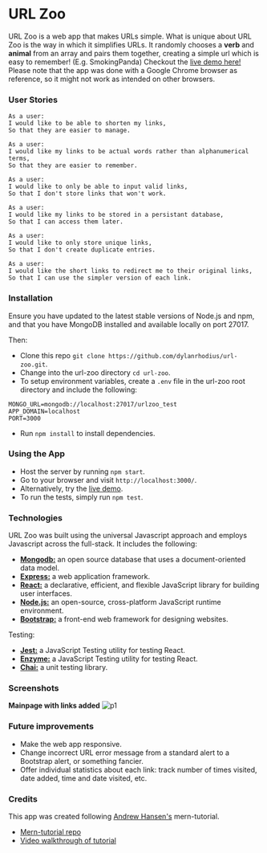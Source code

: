 # URL Zoo
URL Zoo is a web app that makes URLs simple. What is unique about URL Zoo is the way in which it simplifies URLs. It randomly chooses a **verb** and **animal** from an array and pairs them together, creating a simple url which is easy to remember! (E.g. SmokingPanda)
Checkout the [live demo here!](https://urlzoo.herokuapp.com/) Please note that the app was done with a Google Chrome browser as reference, so it might not work as intended on other browsers.

### User Stories
```
As a user:
I would like to be able to shorten my links,
So that they are easier to manage.
```
```
As a user:
I would like my links to be actual words rather than alphanumerical terms,
So that they are easier to remember.
```
```
As a user:
I would like to only be able to input valid links,
So that I don't store links that won't work.
```
```
As a user:
I would like my links to be stored in a persistant database,
So that I can access them later.
```
```
As a user:
I would like to only store unique links,
So that I don't create duplicate entries.
```
```
As a user:
I would like the short links to redirect me to their original links,
So that I can use the simpler version of each link.
```

### Installation

Ensure you have updated to the latest stable versions of Node.js and npm, and that you have MongoDB installed and available locally on port 27017.

Then:
* Clone this repo `git clone https://github.com/dylanrhodius/url-zoo.git`.
* Change into the url-zoo directory `cd url-zoo`.
* To setup environment variables, create a `.env` file in the url-zoo root directory and include the following:
```
MONGO_URL=mongodb://localhost:27017/urlzoo_test
APP_DOMAIN=localhost
PORT=3000
```
* Run `npm install` to install dependencies.

### Using the App

* Host the server by running `npm start`.
* Go to your browser and visit `http://localhost:3000/`.
* Alternatively, try the [live demo](https://urlzoo.herokuapp.com/).
* To run the tests, simply run `npm test`.

### Technologies

URL Zoo was built using the universal Javascript approach and employs Javascript across the full-stack. It includes the following:

* [**Mongodb:**](https://www.mongodb.com/) an open source database that uses a document-oriented data model.
* [**Express:**](http://expressjs.com/) a web application framework.
* [**React:**](https://facebook.github.io/react/) a declarative, efficient, and flexible JavaScript library for building user interfaces.
* [**Node.js:**](https://nodejs.org/en/) an open-source, cross-platform JavaScript runtime environment.
* [**Bootstrap:**](http://getbootstrap.com/) a front-end web framework for designing websites.

Testing:
* [**Jest:**](https://facebook.github.io/jest/) a JavaScript Testing utility for testing React.
* [**Enzyme:**](http://airbnb.io/enzyme/) a JavaScript Testing utility for testing React.
* [**Chai:**](http://chaijs.com/) a unit testing library.

### Screenshots

**Mainpage with links added**
![p1](http://i.imgur.com/KQVADGJ.png)

### Future improvements

* Make the web app responsive.
* Change incorrect URL error message from a standard alert to a Bootstrap alert, or something fancier.
* Offer individual statistics about each link: track number of times visited, date added, time and date visited, etc.


### Credits

This app was created following [Andrew Hansen's](https://github.com/arahansen) mern-tutorial.
* [Mern-tutorial repo](https://github.com/arahansen/mern-tutorial)
* [Video walkthrough of tutorial](https://www.youtube.com/watch?v=YAayQekE8po&t=5s)
